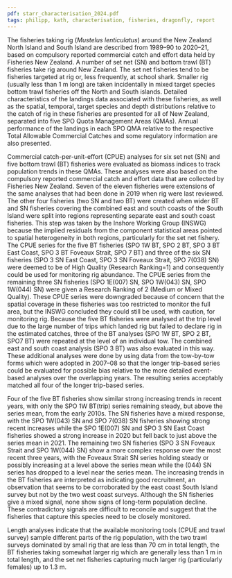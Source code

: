 ```yaml
---
pdf: starr_characterisation_2024.pdf
tags: philipp, kath, characterisation, fisheries, dragonfly, report
---
```

The fisheries taking rig (*Mustelus lenticulatus*) around the New Zealand North Island and South Islandare described from 1989–90 to 2020–21, based on compulsory reported commercial catch and effort dataheld by Fisheries New Zealand. A number of set net (SN) and bottom trawl (BT) fisheries take rig aroundNew Zealand. The set net fisheries tend to be fisheries targeted at rig or, less frequently, at school shark.Smaller rig (usually less than 1 m long) are taken incidentally in mixed target species bottom trawlfisheries off the North and South islands. Detailed characteristics of the landings data associated withthese fisheries, as well as the spatial, temporal, target species and depth distributions relative to the catchof rig in these fisheries are presented for all of New Zealand, separated into five SPO Quota ManagementAreas (QMAs). Annual performance of the landings in each SPO QMA relative to the respective TotalAllowable Commercial Catches and some regulatory information are also presented.
Commercial catch-per-unit-effort (CPUE) analyses for six set net (SN) and five bottom trawl (BT)fisheries were evaluated as biomass indices to track population trends in these QMAs. These analyseswere also based on the compulsory reported commercial catch and effort data that are collected byFisheries New Zealand. Seven of the eleven fisheries were extensions of the same analyses that hadbeen done in 2019 when rig were last reviewed. The other four fisheries (two SN and two BT) werecreated when wider BT and SN fisheries covering the combined east and south coasts of the SouthIsland were split into regions representing separate east and south coast fisheries. This step was takenby the Inshore Working Group (INSWG) because the implied residuals from the component statisticalareas pointed to spatial heterogeneity in both regions, particularly for the set net fishery. The CPUEseries for the five BT fisheries (SPO 1W BT, SPO 2 BT, SPO 3 BT East Coast, SPO 3 BT FoveauxStrait, SPO 7 BT) and three of the six SN fisheries (SPO 3 SN East Coast, SPO 3 SN Foveaux Strait,SPO 7(038) SN) were deemed to be of High Quality (Research Ranking=1) and consequently could beused for monitoring rig abundance. The CPUE series from the remaining three SN fisheries(SPO 1E(007) SN, SPO 1W(043) SN, SPO 1W(044) SN) were given a Research Ranking of 2(Medium or Mixed Quality). These CPUE series were downgraded because of concern that the spatialcoverage in these fisheries was too restricted to monitor the full area, but the INSWG concluded theycould still be used, with caution, for monitoring rig. Because the five BT fisheries were analysed at thetrip level due to the large number of trips which landed rig but failed to declare rig in the estimatedcatches, three of the BT analyses (SPO 1W BT, SPO 2 BT, SPO7 BT) were repeated at the level of anindividual tow. The combined east and south coast analysis (SPO 3 BT) was also evaluated in this way.These additional analyses were done by using data from the tow-by-tow forms which were adopted in2007–08 so that the longer trip-based series could be evaluated for possible bias relative to the moredetailed event-based analyses over the overlapping years. The resulting series acceptably matched allfour of the longer trip-based series.

Four of the five BT fisheries show similar strong increasing trends in recent years, with only the SPO 1WBT(trip) series remaining steady, but above the series mean, from the early 2010s. The SN fisherieshave a mixed response, with the SPO 1W(043) SN and SPO 7(038) SN fisheries showing strong recentincreases while the SPO 1E(007) SN and SPO 3 SN East Coast fisheries showed a strong increase in2020 but fell back to just above the series mean in 2021. The remaining two SN fisheries (SPO 3 SNFoveaux Strait and SPO 1W(044) SN) show a more complex response over the most recent three years,with the Foveaux Strait SN series holding steady or possibly increasing at a level above the series meanwhile the (044) SN series has dropped to a level near the series mean. The increasing trends in the BTfisheries are interpreted as indicating good recruitment, an observation that seems to be corroborated bythe east coast South Island survey but not by the two west coast surveys. Although the SN fisheries give amixed signal, none show signs of long-term population decline. These contradictory signals are difficultto reconcile and suggest that the fisheries that capture this species need to be closely monitored.

Length analyses indicate that the available monitoring tools (CPUE and trawl survey) sample differentparts of the rig population, with the two trawl surveys dominated by small rig that are less than 70 cm intotal length, the BT fisheries taking somewhat larger rig which are generally less than 1 m in total length,and the set net fisheries capturing much larger rig (particularly females) up to 1.3 m.